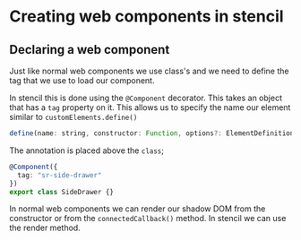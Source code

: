 # Creating web components in stencil

## Declaring a web component

Just like normal web components we use class's and we need to define the tag that we use to load our component.

In stencil this is done using the `@Component` decorator. This takes an object that has a `tag` property on it. This allows us to specify the name our element similar to `customElements.define()`

```javascript
define(name: string, constructor: Function, options?: ElementDefinitionOptions)
```

The annotation is placed above the `class`;

```typescript
@Component({
  tag: "sr-side-drawer"
})
export class SideDrawer {}
```

In normal web components we can render our shadow DOM from the constructor or from the `connectedCallback()` method. In stencil we can use the render method.
